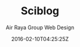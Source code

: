 ---
title: "Sciblog"
github: https://github.com/airrayagroupwebdesign/sciblog
demo: http://sciblog.yourfreebies.org/
author: Air Raya Group Web Design

ssg:
  - Jekyll
cms:
  - No Cms
date: 2016-02-10T04:25:25Z
github_branch: master
description: "Sci Blog jekyll theme"
---